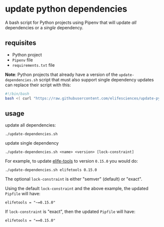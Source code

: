 # update python dependencies

A bash script for Python projects using Pipenv that will update *all* dependencies or a *single* dependency.

## requisites

* Python project
* `Pipenv` file
* `requirements.txt` file

**Note**: Python projects that already have a version of the `update-dependencies.sh` script that must also support
single dependency updates can replace their script with this:

```bash
#!/bin/bash
bash <( curl "https://raw.githubusercontent.com/elifesciences/update-python-dependencies/master/update-dependencies.sh" ) $@
```

## usage

update all dependencies:

    ./update-dependencies.sh
    
update single dependency

    ./update-dependencies.sh <name> <version> [lock-constraint]

For example, to update [elife-tools](https://github.com/elifesciences/elife-tools) to version `0.15.0` you would do:

    ./update-dependencies.sh elifetools 0.15.0

The optional `lock-constraint` is either "semver" (default) or "exact".

Using the default `lock-constraint` and the above example, the updated `Pipfile` will have:
    
    elifetools = "~=0.15.0"

If `lock-constraint` is "exact", then the updated `Pipfile` will have:

    elifetools = "==0.15.0"
